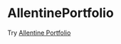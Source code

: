 # AllentinePortfolio
Try [Allentine Portfolio](https://github.com/rainbowmoonlight/AllentinePortfolio)